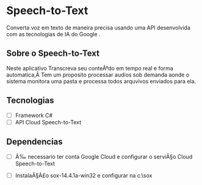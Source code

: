 
# Speech-to-Text

Converta voz em texto de maneira precisa usando uma API desenvolvida com as tecnologias de IA do Google .  

##  Sobre o Speech-to-Text

Neste aplicativo Transcreva seu conteÃºdo em tempo real e forma automatica,Â Tem um proposito processar audios sob demanda aonde o sistema monitora uma pasta
e processa todos arquvivos enviados para ela.


##  Tecnologias

-   [ ] Framework C#
- 	[ ] API Cloud Speech-to-Text

##  Dependencias

-   [ ] Ã‰ necessario ter conta Google Cloud e configurar o serviÃ§o Cloud Speech-to-Text
- 	[ ] InstalaÃ§Ã£o sox-14.4.1a-win32 e configurar na c:\sox

